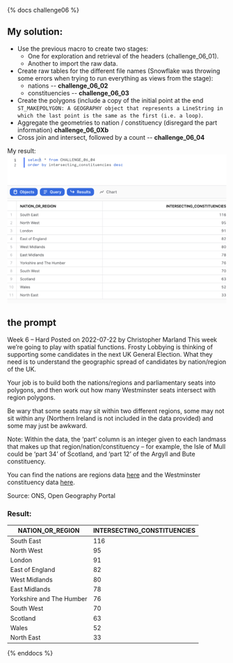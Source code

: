 {% docs challenge06 %}
## My solution:
- Use the previous macro to create two stages:
  - One for exploration and retrieval of the headers (challenge_06_01).
  - Another to import the raw data.
- Create raw tables for the different file names (Snowflake was throwing some errors when trying to run everything as views from the stage):
  - nations -- **challenge_06_02**
  - constituencies -- **challenge_06_03**
- Create the polygons (include a copy of the initial point at the end `ST_MAKEPOLYGON: A GEOGRAPHY object that represents a LineString in which the last point is the same as the first (i.e. a loop)`.
- Aggregate the geometries to nation / constituency (disregard the part information) **challenge_06_0Xb**
- Cross join and intersect, followed by a count -- **challenge_06_04**

My result:
![table](https://github.com/dsmdavid/frostyfridays-sf/blob/main/assets/ch_06.png)

## the prompt
Week 6 – Hard
Posted on 2022-07-22 by Christopher Marland
This week we’re going to play with spatial functions. Frosty Lobbying is thinking of supporting some candidates in the next UK General Election. What they need is to understand the geographic spread of candidates by nation/region of the UK.

Your job is to build both the nations/regions and parliamentary seats into polygons, and then work out how many Westminster seats intersect with region polygons. 

Be wary that some seats may sit within two different regions, some may not sit within any (Northern Ireland is not included in the data provided) and some may just be awkward.

Note: Within the data, the ‘part’ column is an integer given to each landmass that makes up that region/nation/constituency – for example, the Isle of Mull could be ‘part 34’ of Scotland, and ‘part 12’ of the Argyll and Bute constituency.

You can find the nations are regions data [here](https://frostyfridaychallenges.s3.eu-west-1.amazonaws.com/challenge_6/nations_and_regions.csv) and the Westminster constituency data [here](https://frostyfridaychallenges.s3.eu-west-1.amazonaws.com/challenge_6/westminster_constituency_points.csv).

Source: ONS, Open Geography Portal

### Result:
| NATION_OR_REGION |	INTERSECTING_CONSTITUENCIES |
|---|---|
|South East |	116|
|North West	| 95|
|London	|91|
|East of England	|82|
|West Midlands	|80|
|East Midlands	|78|
|Yorkshire and The Humber	|76|
|South West	|70|
|Scotland	|63|
|Wales	|52|
|North East	|33|

{% enddocs %}